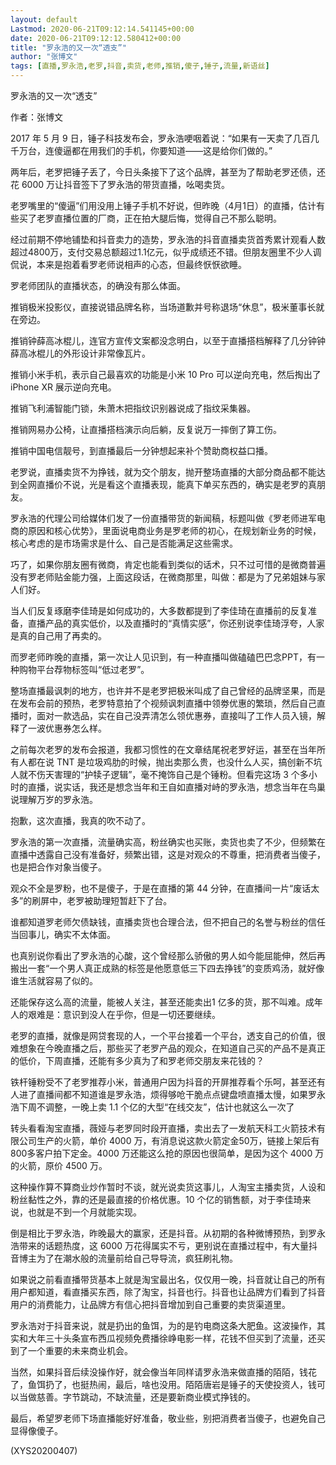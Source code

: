 ```yaml
---
layout: default
Lastmod: 2020-06-21T09:12:14.541145+00:00
date: 2020-06-21T09:12:12.580412+00:00
title: "罗永浩的又一次“透支”"
author: "张博文"
tags: [直播,罗永浩,老罗,抖音,卖货,老师,推销,傻子,锤子,流量,新语丝]
---
```


罗永浩的又一次“透支”

作者：张博文

2017 年 5 月 9 日，锤子科技发布会，罗永浩哽咽着说：“如果有一天卖了几百几千万台，连傻逼都在用我们的手机，你要知道——这是给你们做的。”

两年后，老罗把锤子丢了，今日头条接下了这个品牌，甚至为了帮助老罗还债，还花 6000 万让抖音签下了罗永浩的带货直播，吆喝卖货。

老罗嘴里的“傻逼”们用没用上锤子手机不好说，但昨晚（4月1日）的直播，估计有些买了老罗直播位置的厂商，正在拍大腿后悔，觉得自己不那么聪明。

经过前期不停地铺垫和抖音卖力的造势，罗永浩的抖音直播卖货首秀累计观看人数超过4800万，支付交易总额超过1.1亿元，似乎成绩还不错。但朋友圈里不少人调侃说，本来是抱着看罗老师说相声的心态，但最终恹恹欲睡。

罗老师团队的直播状态，的确没有那么体面。

推销极米投影仪，直接说错品牌名称，当场道歉并号称退场“休息”，极米董事长就在旁边。

推销钟薛高冰棍儿，连官方宣传文案都没念明白，以至于直播搭档解释了几分钟钟薛高冰棍儿的外形设计非常像瓦片。

推销小米手机，表示自己最喜欢的功能是小米 10 Pro 可以逆向充电，然后掏出了 iPhone XR 展示逆向充电。

推销飞利浦智能门锁，朱萧木把指纹识别器说成了指纹采集器。

推销网易办公椅，让直播搭档演示向后躺，反复说万一摔倒了算工伤。

推销中国电信靓号，到直播最后一分钟想起来补个赞助商权益口播。

老罗说，直播卖货不为挣钱，就为交个朋友，抛开整场直播的大部分商品都不能达到全网直播价不说，光是看这个直播表现，能真下单买东西的，确实是老罗的真朋友。

罗永浩的代理公司给媒体们发了一份直播带货的新闻稿，标题叫做《罗老师进军电商的原因和核心优势》，里面说电商业务是罗老师的初心，在规划新业务的时候，核心考虑的是市场需求是什么、自己是否能满足这些需求。

巧了，如果你朋友圈有微商，肯定也能看到类似的话术，只不过可惜的是微商普遍没有罗老师贴金能力强，上面这段话，在微商那里，叫做：都是为了兄弟姐妹与家人们好。

当人们反复琢磨李佳琦是如何成功的，大多数都提到了李佳琦在直播前的反复准备，直播产品的真实低价，以及直播时的“真情实感”，你还别说李佳琦浮夸，人家是真的自己用了再卖的。

而罗老师昨晚的直播，第一次让人见识到，有一种直播叫做磕磕巴巴念PPT，有一种购物平台荐物标签叫“低过老罗”。

整场直播最讽刺的地方，也许并不是老罗把极米叫成了自己曾经的品牌坚果，而是在发布会前的预热，老罗特意拍了个视频讽刺直播中领劵优惠的繁琐，然后自己直播时，面对一款选品，实在自己没弄清怎么领优惠券，直接叫了工作人员入镜，解释了一波优惠券怎么样。

之前每次老罗的发布会报道，我都习惯性的在文章结尾祝老罗好运，甚至在当年所有人都在说 TNT 是垃圾鸡肋的时候，抛出卖那么贵，也没什么人买，搞创新不坑人就不伤天害理的“护犊子逻辑”，毫不掩饰自己是个锤粉。但看完这场 3 个多小时的直播，说实话，我还是想念当年和王自如直播对峙的罗永浩，想念当年在鸟巢说理解万岁的罗永浩。

抱歉，这次直播，我真的吹不动了。

罗永浩的第一次直播，流量确实高，粉丝确实也买账，卖货也卖了不少，但频繁在直播中透露自己没有准备好，频繁出错，这是对观众的不尊重，把消费者当傻子，也是把合作对象当傻子。

观众不全是罗粉，也不是傻子，于是在直播的第 44 分钟，在直播间一片“废话太多”的刷屏中，老罗被助理短暂赶下了台。

谁都知道罗老师欠债缺钱，直播卖货也合理合法，但不把自己的名誉与粉丝的信任当回事儿，确实不太体面。

也真别说你看出了罗永浩的心酸，这个曾经那么骄傲的男人如今能屈能伸，然后再搬出一套“一个男人真正成熟的标签是他愿意低三下四去挣钱”的变质鸡汤，就好像谁生活就容易了似的。

还能保存这么高的流量，能被人关注，甚至还能卖出1 亿多的货，那不叫难。成年人的艰难是：意识到没人在乎你，但是一切还要继续。

老罗的直播，就像是网贷套现的人，一个平台接着一个平台，透支自己的价值，很难想象在今晚直播之后，那些买了老罗产品的观众，在知道自己买的产品不是真正的低价，下周直播，还能有多少真为了和罗老师交朋友来花钱的？

铁杆锤粉受不了老罗推荐小米，普通用户因为抖音的开屏推荐看个乐呵，甚至还有人进了直播间都不知道谁是罗永浩，烦得够呛干脆点点键盘喷直播太慢，如果罗永浩下周不调整，一晚上卖 1.1 个亿的大型“在线交友”，估计也就这么一次了

转头看看淘宝直播，薇娅与老罗同时段开直播，卖出去了一发航天科工火箭技术有限公司生产的火箭，单价 4000 万，有消息说这款火箭定金50万，链接上架后有800多客户拍下定金。4000 万还能这么抢的原因也很简单，是因为这个 4000 万的火箭，原价 4500 万。

这种操作算不算商业炒作暂时不谈，就光说卖货这事儿，人淘宝主播卖货，人设和粉丝黏性之外，靠的还是最直接的价格优惠。10 个亿的销售额，对于李佳琦来说，也就是不到一个月就能实现。

倒是相比于罗永浩，昨晚最大的赢家，还是抖音。从初期的各种微博预热，到罗永浩带来的话题热度，这 6000 万花得属实不亏，更别说在直播过程中，有大量抖音博主为了在潮水般的流量前给自己导导流，疯狂刷礼物。

如果说之前看直播带货基本上就是淘宝最出名，仅仅用一晚，抖音就让自己的所有用户都知道，看直播买东西，除了淘宝，抖音也行。抖音也让品牌方们看到了抖音用户的消费能力，让品牌方有信心把抖音增加到自己重要的卖货渠道里。

罗永浩对于抖音来说，就是扔出的鱼饵，为的是钓电商这条大肥鱼。这波操作，其实和大年三十头条宣布西瓜视频免费播徐峥电影一样，花钱不但买到了流量，还买到了一个重要的未来商业机会。

当然，如果抖音后续没操作好，就会像当年同样请罗永浩来做直播的陌陌，钱花了，鱼饵扔了，也挺热闹，最后，啥也没用。陌陌唐岩是锤子的天使投资人，钱可以当做慈善。字节跳动，不缺流量，还是要新商业模式挣钱的。

最后，希望罗老师下场直播能好好准备，敬业些，别把消费者当傻子，也避免自己显得像傻子。

(XYS20200407)

